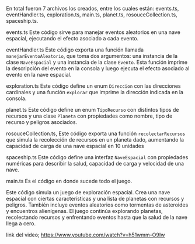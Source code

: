 En total fueron 7 archivos los creados, entre los cuales están: events.ts, eventHandler.ts, exploration.ts, main.ts, planet.ts, rosouceCollection.ts, spaceship.ts.

events.ts
Este código sirve para manejar eventos aleatorios en una nave espacial, ejecutando el efecto asociado a cada evento.

eventHandler.ts
Este código exporta una función llamada `manejarEventoAleatorio`, que toma dos argumentos: una instancia de la clase `NaveEspacial` y una instancia de la clase `Evento`. Esta función imprime la descripción del evento en la consola y luego ejecuta el efecto asociado al evento en la nave espacial.

exploration.ts
Este código define un enum `Direccion` con las direcciones cardinales y una función `explorar` que imprime la dirección indicada en la consola.

planet.ts
Este código define un enum `TipoRecurso` con distintos tipos de recursos y una clase
`Planeta` con propiedades como nombre, tipo de recurso y peligros asociados.

rosouceCollection.ts,
Este código exporta una función `recolectarRecursos` que simula la recolección de recursos en un planeta dado, aumentando la capacidad de carga de una nave espacial en 10 unidades

spaceship.ts
Este código define una interfaz `NaveEspacial` con propiedades numéricas para describir la salud, capacidad de carga y velocidad de una nave.

main.ts
Es el código en donde sucede todo el juego.  

Este código simula un juego de exploración espacial. Crea una nave espacial con ciertas características y una lista de planetas con recursos y peligros. También incluye eventos aleatorios como tormentas de asteroides y encuentros alienígenas. El juego continúa explorando planetas, recolectando recursos y enfrentando eventos hasta que la salud de la nave llega a cero.



link del video; https://www.youtube.com/watch?v=h51wmm-O9Iw
